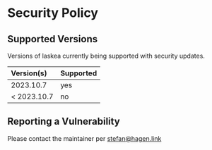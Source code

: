 # Security Policy

## Supported Versions

Versions of laskea currently being supported with security updates.

| Version(s)  | Supported |
|:------------|:----------|
| 2023.10.7   | yes       |
| < 2023.10.7 | no        |

## Reporting a Vulnerability

Please contact the maintainer per stefan@hagen.link
